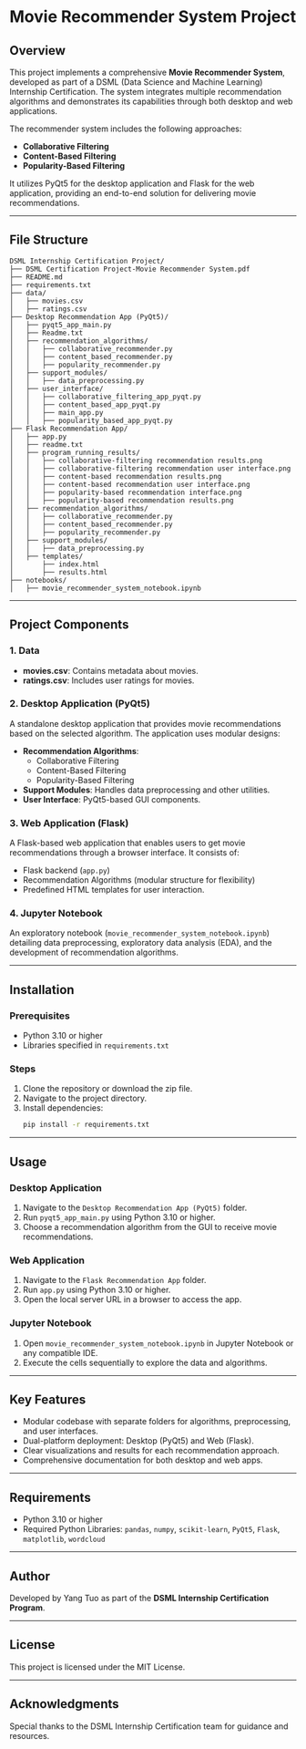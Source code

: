 
# Movie Recommender System Project

## Overview
This project implements a comprehensive **Movie Recommender System**, developed as part of a DSML (Data Science and Machine Learning) Internship Certification. The system integrates multiple recommendation algorithms and demonstrates its capabilities through both desktop and web applications.

The recommender system includes the following approaches:
- **Collaborative Filtering**
- **Content-Based Filtering**
- **Popularity-Based Filtering**

It utilizes PyQt5 for the desktop application and Flask for the web application, providing an end-to-end solution for delivering movie recommendations.

---

## File Structure

```
DSML Internship Certification Project/
├── DSML Certification Project-Movie Recommender System.pdf
├── README.md
├── requirements.txt
├── data/
│   ├── movies.csv
│   ├── ratings.csv
├── Desktop Recommendation App (PyQt5)/
│   ├── pyqt5_app_main.py
│   ├── Readme.txt
│   ├── recommendation_algorithms/
│   │   ├── collaborative_recommender.py
│   │   ├── content_based_recommender.py
│   │   ├── popularity_recommender.py
│   ├── support_modules/
│   │   ├── data_preprocessing.py
│   ├── user_interface/
│   │   ├── collaborative_filtering_app_pyqt.py
│   │   ├── content_based_app_pyqt.py
│   │   ├── main_app.py
│   │   ├── popularity_based_app_pyqt.py
├── Flask Recommendation App/
│   ├── app.py
│   ├── readme.txt
│   ├── program_running_results/
│   │   ├── collaborative-filtering recommendation results.png
│   │   ├── collaborative-filtering recommendation user interface.png
│   │   ├── content-based recommendation results.png
│   │   ├── content-based recommendation user interface.png
│   │   ├── popularity-based recommendation interface.png
│   │   ├── popularity-based recommendation results.png
│   ├── recommendation_algorithms/
│   │   ├── collaborative_recommender.py
│   │   ├── content_based_recommender.py
│   │   ├── popularity_recommender.py
│   ├── support_modules/
│   │   ├── data_preprocessing.py
│   ├── templates/
│       ├── index.html
│       ├── results.html
├── notebooks/
│   ├── movie_recommender_system_notebook.ipynb
```

---

## Project Components

### 1. Data
- **movies.csv**: Contains metadata about movies.
- **ratings.csv**: Includes user ratings for movies.

### 2. Desktop Application (PyQt5)
A standalone desktop application that provides movie recommendations based on the selected algorithm. The application uses modular designs:
- **Recommendation Algorithms**:
  - Collaborative Filtering
  - Content-Based Filtering
  - Popularity-Based Filtering
- **Support Modules**: Handles data preprocessing and other utilities.
- **User Interface**: PyQt5-based GUI components.

### 3. Web Application (Flask)
A Flask-based web application that enables users to get movie recommendations through a browser interface. It consists of:
- Flask backend (`app.py`)
- Recommendation Algorithms (modular structure for flexibility)
- Predefined HTML templates for user interaction.

### 4. Jupyter Notebook
An exploratory notebook (`movie_recommender_system_notebook.ipynb`) detailing data preprocessing, exploratory data analysis (EDA), and the development of recommendation algorithms.

---

## Installation

### Prerequisites
- Python 3.10 or higher
- Libraries specified in `requirements.txt`

### Steps
1. Clone the repository or download the zip file.
2. Navigate to the project directory.
3. Install dependencies:
   ```bash
   pip install -r requirements.txt
   ```

---

## Usage

### Desktop Application
1. Navigate to the `Desktop Recommendation App (PyQt5)` folder.
2. Run `pyqt5_app_main.py` using Python 3.10 or higher.
3. Choose a recommendation algorithm from the GUI to receive movie recommendations.

### Web Application
1. Navigate to the `Flask Recommendation App` folder.
2. Run `app.py` using Python 3.10 or higher.
3. Open the local server URL in a browser to access the app.

### Jupyter Notebook
1. Open `movie_recommender_system_notebook.ipynb` in Jupyter Notebook or any compatible IDE.
2. Execute the cells sequentially to explore the data and algorithms.

---

## Key Features
- Modular codebase with separate folders for algorithms, preprocessing, and user interfaces.
- Dual-platform deployment: Desktop (PyQt5) and Web (Flask).
- Clear visualizations and results for each recommendation approach.
- Comprehensive documentation for both desktop and web apps.

---

## Requirements
- Python 3.10 or higher
- Required Python Libraries: `pandas`, `numpy`, `scikit-learn`, `PyQt5`, `Flask`, `matplotlib`, `wordcloud`

---

## Author
Developed by Yang Tuo as part of the **DSML Internship Certification Program**.

---

## License
This project is licensed under the MIT License.

---

## Acknowledgments
Special thanks to the DSML Internship Certification team for guidance and resources.
